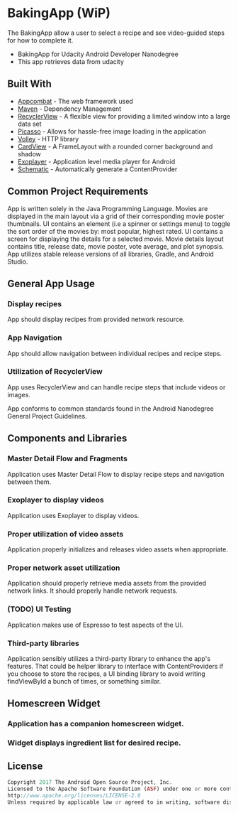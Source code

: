 # BakingApp (WiP)
The BakingApp allow a user to select a recipe and see video-guided steps for how to complete it.

- BakingApp for Udacity Android Developer Nanodegree
- This app retrieves data from udacity

## Built With

* [Appcombat](http://www.dropwizard.io/1.0.2/docs/) - The web framework used
* [Maven](https://maven.apache.org/) - Dependency Management
* [RecyclerView](https://developer.android.com/reference/android/support/v7/widget/RecyclerView) - A flexible view for providing a limited window into a large data set
* [Picasso](http://square.github.io/picasso/) - Allows for hassle-free image loading in the application
* [Volley](https://github.com/google/volley) - HTTP library
* [CardView](https://developer.android.com/reference/android/support/v7/widget/CardView) - A FrameLayout with a rounded corner background and shadow
* [Exoplayer](https://github.com/google/ExoPlayer) -  Application level media player for Android
* [Schematic](https://github.com/SimonVT/schematic) - Automatically generate a ContentProvider

## Common Project Requirements 

App is written solely in the Java Programming Language.
Movies are displayed in the main layout via a grid of their corresponding movie poster thumbnails.
UI contains an element (i.e a spinner or settings menu) to toggle the sort order of the movies by: most popular, highest rated.
UI contains a screen for displaying the details for a selected movie.
Movie details layout contains title, release date, movie poster, vote average, and plot synopsis.
App utilizes stable release versions of all libraries, Gradle, and Android Studio.

## General App Usage

### Display recipes
App should display recipes from provided network resource. 

### App Navigation
App should allow navigation between individual recipes and recipe steps.

### Utilization of RecyclerView
App uses RecyclerView and can handle recipe steps that include videos or images.

App conforms to common standards found in the Android Nanodegree General Project Guidelines.

## Components and Libraries

### Master Detail Flow and Fragments
Application uses Master Detail Flow to display recipe steps and navigation between them.

### Exoplayer to display videos
Application uses Exoplayer to display videos.

### Proper utilization of video assets
Application properly initializes and releases video assets when appropriate.

### Proper network asset utilization
Application should properly retrieve media assets from the provided network links. It should properly handle network requests.

### (TODO) UI Testing
Application makes use of Espresso to test aspects of the UI.

### Third-party libraries
Application sensibly utilizes a third-party library to enhance the app's features. That could be helper library to interface with ContentProviders if you choose to store the recipes, a UI binding library to avoid writing findViewById a bunch of times, or something similar. 

## Homescreen Widget

### Application has a companion homescreen widget.
### Widget displays ingredient list for desired recipe.


## License
```php
Copyright 2017 The Android Open Source Project, Inc.
Licensed to the Apache Software Foundation (ASF) under one or more contributor license agreements. See the NOTICE file distributed with this work for additional information regarding copyright ownership. The ASF licenses this file to you under the Apache License, Version 2.0 (the "License"); you may not use this file except in compliance with the License. You may obtain a copy of the License at
http://www.apache.org/licenses/LICENSE-2.0
Unless required by applicable law or agreed to in writing, software distributed under the License is distributed on an "AS IS" BASIS, WITHOUT WARRANTIES OR CONDITIONS OF ANY KIND, either express or implied. See the License for the specific language governing permissions and limitations under the License.
```
